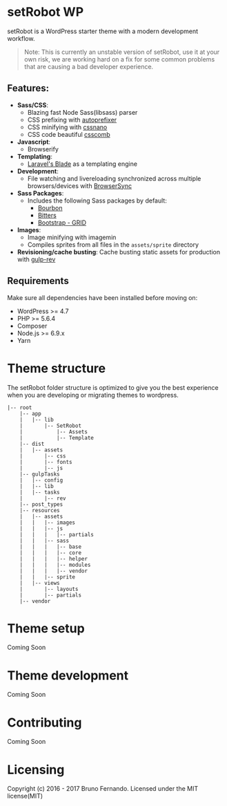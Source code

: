 # setRobot WP
setRobot is a WordPress starter theme with a modern development workflow.
> Note: This is currently an unstable version of setRobot, use it at your own risk, we are working hard on a fix for some common problems that are causing a bad developer experience.

## Features:
* **Sass/CSS**:
  * Blazing fast Node Sass(libsass) parser
  * CSS prefixing with [autoprefixer](https://github.com/postcss/autoprefixer)
  * CSS minifying with [cssnano](http://cssnano.co/)
  * CSS code beautiful [csscomb](http://csscomb.com/)
* **Javascript**:
  * Browserify
* **Templating**:
  * [Laravel's Blade](https://laravel.com/docs/5.3/blade) as a templating engine
* **Development**:
  * File watching and livereloading synchronized across multiple browsers/devices with [BrowserSync](https://www.browsersync.io/)
* **Sass Packages**:
  * Includes the following Sass packages by default:
    * [Bourbon]( http://bourbon.io/ )
    * [Bitters](http://bitters.bourbon.io/)
    * [Bootstrap - GRID]( https://github.com/jojoee/bootstrap-sass-grid )
* **Images**:
  * Image minifying with imagemin
  * Compiles sprites from all files in the `assets/sprite` directory
* **Revisioning/cache busting**:
  Cache busting static assets for production with [gulp-rev](https://github.com/sindresorhus/gulp-rev)
  
## Requirements
Make sure all dependencies have been installed before moving on:

* WordPress >= 4.7
* PHP >= 5.6.4
* Composer
* Node.js >= 6.9.x
* Yarn

# Theme structure
The setRobot folder structure is optimized to give you the best experience when you are developing or migrating themes to wordpress.
```
|-- root
    |-- app
    |   |-- lib
    |       |-- SetRobot
    |           |-- Assets
    |           |-- Template
    |-- dist
    |   |-- assets
    |       |-- css
    |       |-- fonts
    |       |-- js
    |-- gulpTasks
    |   |-- config
    |   |-- lib
    |   |-- tasks
    |       |-- rev
    |-- post_types
    |-- resources
    |   |-- assets
    |   |   |-- images
    |   |   |-- js
    |   |   |   |-- partials
    |   |   |-- sass
    |   |   |   |-- base
    |   |   |   |-- core
    |   |   |   |-- helper
    |   |   |   |-- modules
    |   |   |   |-- vendor
    |   |   |-- sprite
    |   |-- views
    |       |-- layouts
    |       |-- partials
    |-- vendor
```

# Theme setup
Coming Soon

# Theme development
Coming Soon

# Contributing
Coming Soon

# Licensing
Copyright (c) 2016 - 2017 Bruno Fernando. Licensed under the MIT license(MIT)
